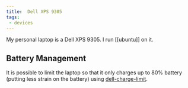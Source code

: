 ```yaml
---
title:  Dell XPS 9305
tags:
 - devices
---
```


My personal laptop is a Dell XPS 9305. I run [[ubuntu]] on it.

## Battery Management

It is possible to limit the laptop so that it only charges up to 80% battery (putting less strain on the battery) using [dell-charge-limit](https://github.com/glynhudson/dell-charge-limit).